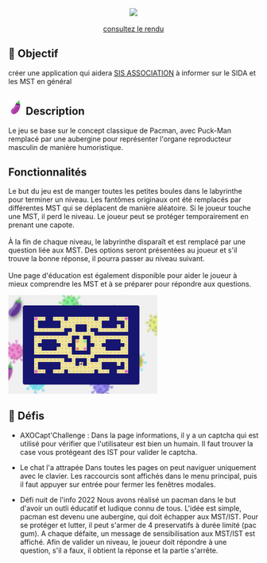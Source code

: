 <div align="center">
<a href="https://ndli.rabec.eu/">
<img width=400 src="https://www.nuitdelinfo.com/materiel_communication/2022/visuelSVG/N2I2022-couleurs.svg">
</a>

[consultez le rendu](https://ndli.rabec.eu/)
</div>

## :dart: Objectif

créer une application qui aidera [SIS ASSOCIATION](https://www.sida-info-service.org/) à informer sur le SIDA et les MST en général



## <img width=30 src="assets/pacmanCapote.svg"> Description

Le jeu se base sur le concept classique de Pacman, avec Puck-Man remplacé par une aubergine pour représenter l'organe reproducteur masculin de manière humoristique.



## Fonctionnalités

Le but du jeu est de manger toutes les petites boules dans le labyrinthe pour terminer un niveau. Les fantômes originaux ont été remplacés par différentes MST qui se déplacent de manière aléatoire. Si le joueur touche une MST, il perd le niveau. Le joueur peut se protéger temporairement en prenant une capote.
</br></br>
À la fin de chaque niveau, le labyrinthe disparaît et est remplacé par une question liée aux MST. Des options seront présentées au joueur et s'il trouve la bonne réponse, il pourra passer au niveau suivant.
</br></br>
Une page d'éducation est également disponible pour aider le joueur à mieux comprendre les MST et à se préparer pour répondre aux questions.

<img width=300 src="assets/screen.png">

## :page_with_curl: Défis

-   AXOCapt'Challenge :
    Dans la page informations, il y a un captcha qui est utilisé pour vérifier que l'utilisateur est bien un humain. Il faut trouver la case vous protégeant des IST pour valider le captcha.

-   Le chat l'a attrapée
    Dans toutes les pages on peut naviguer uniquement avec le clavier. Les raccourcis sont affichés dans le menu principal, puis il faut appuyer sur entrée pour fermer les fenêtres modales.

-   Défi nuit de l'info 2022
    Nous avons réalisé un pacman dans le but d'avoir un outli éducatif et ludique connu de tous.
    L'idée est simple, pacman est devenu une aubergine, qui doit échapper aux MST/IST. Pour se protéger et lutter, il peut s'armer de 4 preservatifs à durée limité (pac gum).
    A chaque défaite, un message de sensibilisation aux MST/IST est affiché.
    Afin de valider un niveau, le joueur doit répondre à une question, s'il a faux, il obtient la réponse et la partie s'arrête.

